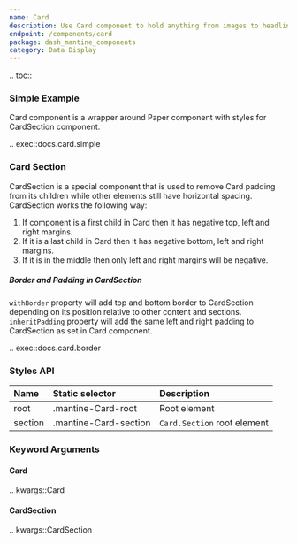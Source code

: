 ```yaml
---
name: Card
description: Use Card component to hold anything from images to headlines, supporting text, buttons, lists, etc. in a contained unit.
endpoint: /components/card
package: dash_mantine_components
category: Data Display
---
```


.. toc::

### Simple Example 

Card component is a wrapper around Paper component with styles for CardSection component.

.. exec::docs.card.simple

### Card Section

CardSection is a special component that is used to remove Card padding from its children while other elements still have horizontal spacing. CardSection works the following way:

1. If component is a first child in Card then it has negative top, left and right margins.
2. If it is a last child in Card then it has negative bottom, left and right margins.
3. If it is in the middle then only left and right margins will be negative.

##### Border and Padding in CardSection

`withBorder` property will add top and bottom border to CardSection depending on its position relative to other content and sections.
`inheritPadding` property will add the same left and right padding to CardSection as set in Card component.

.. exec::docs.card.border

### Styles API

| Name    | Static selector       | Description                 |
|:--------|:----------------------|:----------------------------|
| root    | .mantine-Card-root    | Root element                |
| section | .mantine-Card-section | `Card.Section` root element |

### Keyword Arguments

#### Card

.. kwargs::Card

#### CardSection

.. kwargs::CardSection
